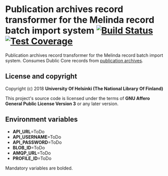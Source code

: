 # Publication archives record transformer for the Melinda record batch import system  [![Build Status](https://travis-ci.org/NatLibFi/melinda-record-import-transformer-publication-archives.svg)](https://travis-ci.org/NatLibFi/melinda-record-import-transformer-publication-archives) [![Test Coverage](https://codeclimate.com/github/NatLibFi/melinda-record-import-transformer-publication-archives/badges/coverage.svg)](https://codeclimate.com/github/NatLibFi/melinda-record-import-transformer-publication-archives/coverage)

Publication archives record transformer for the Melinda record batch import system. Consumes Dublic Core records from [publication archives](https://www.kansalliskirjasto.fi/en/services/system-platform-services/publication-archive-service).

## License and copyright

Copyright (c) 2018 **University Of Helsinki (The National Library Of Finland)**

This project's source code is licensed under the terms of **GNU Affero General Public License Version 3** or any later version.

## Environment variables
* **API_URL**=ToDo 
* **API_USERNAME**=ToDo 
* **API_PASSWORD**=ToDo 
* **BLOB_ID**=ToDo 
* **AMQP_URL**=ToDo 
* **PROFILE_ID**=ToDo 

Mandatory variables are bolded.

